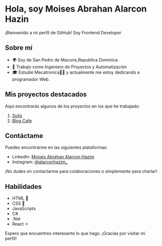 # Hola, soy Moises Abrahan Alarcon Hazin

¡Bienvenido a mi perfil de GitHub! Soy Frontend Developer

## Sobre mí

- 🌍 Soy de San Pedro de Macoris,Republica Dominica.
- 💼 Trabajo como Ingeniero de Proyectos y Automatización 
- 🎓 Estudié Mecatronica🤖🦾 y actualmente me estoy dedicando a programador Web.

## Mis proyectos destacados

Aquí encontrarás algunos de los proyectos en los que he trabajado:

1. [Suits](https://my-frontedstore.netlify.app/) 
2. [Blog Cafe](https://roaring-youtiao-af4457.netlify.app/) 

## Contáctame

Puedes encontrarme en las siguientes plataformas:

- LinkedIn: [Moises Abrahan Alarcon Hazim](https://www.linkedin.com/in/moises-abrahan-alarcon-hazim-6b614a217/)
- Instagram: [@alarconhazim_](https://www.instagram.com/alarconhazim_/)

¡No dudes en contactarme para colaboraciones o simplemente para charlar!

## Habilidades

- HTML 🧡
- CSS 🎨
- JavaScripts
- C#
- .Net
- React ⚛️


Espero que encuentres interesante lo que hago. ¡Gracias por visitar mi perfil!
